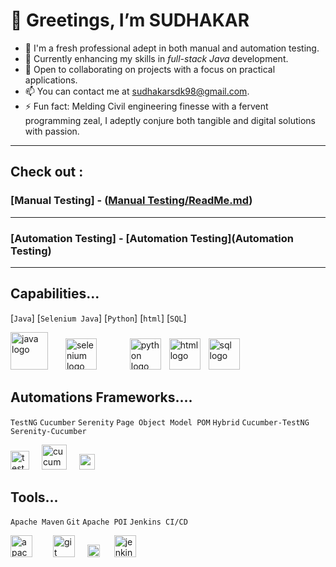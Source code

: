 # 👋 Greetings, I’m SUDHAKAR
- 👀 I'm a fresh professional adept in both manual and automation testing.
- 🌱 Currently enhancing my skills in *full-stack Java* development.
- 💞️ Open to collaborating on projects with a focus on practical applications.
- 📫 You can contact me at sudhakarsdk98@gmail.com.
- ⚡ Fun fact: Melding Civil engineering finesse with a fervent programming zeal, I adeptly conjure both tangible and digital solutions with passion.
---
## Check out :
### [Manual Testing] - ([Manual Testing/ReadMe.md](https://github.com/sudhakarsdk98/SDET/blob/ba67228f6251c0992de29651fa9246c637588b20/Manual%20Testing/ReadMe.md))
---
### [Automation Testing] - [Automation Testing](Automation Testing)

---
## Capabilities...

[`Java`] [`Selenium Java`] [`Python`] [`html`] [`SQL`]

<div align="left">
  <img src="https://github.com/sudhakarsdk98/sudhakarsdk98/assets/161011127/01891f89-d450-44ec-a585-2317b4695ab2" height="60" alt="java logo" />
  <img width="20" />
  <img src="https://github.com/sudhakarsdk98/sudhakarsdk98/assets/161011127/cc9fdfa0-88e7-479e-867c-6ca199256ce2" height="50" alt="selenium logo"  />
  <img width="45" />
  <img src="https://github.com/sudhakarsdk98/sudhakarsdk98/assets/161011127/1c0d19b2-def5-4b10-a5bb-a0655fcada4a" height="50" alt="python logo"  />
  <img width="5" />
  <img src="https://github.com/sudhakarsdk98/sudhakarsdk98/assets/161011127/81e3998c-4c81-4c76-88ee-cd51bbc38105" height="50" alt="html logo"  />
  <img width="5" />
  <img src="https://github.com/sudhakarsdk98/sudhakarsdk98/assets/161011127/7509e67b-1762-48f4-8522-e56f7c668692" height="50" alt="sql logo"  />
  <img width="20" />  
</div>





## Automations Frameworks....
`TestNG`  `Cucumber`  `Serenity`  `Page Object Model POM`  `Hybrid`   `Cucumber-TestNG`   `Serenity-Cucumber`
<div align="left">
   <img src="https://github.com/sudhakarsdk98/sudhakarsdk98/assets/161011127/1014410f-b9be-49fa-bedb-592982624435" height="30" alt="testng logo"   />
   <img width="12"  />
  <img src="https://github.com/sudhakarsdk98/sudhakarsdk98/assets/161011127/f6507af3-1107-4a67-bbd7-00d6a6e37e02" height="40" alt="cucumber logo"  />
   <img width="12" />
  <img src="https://github.com/sudhakarsdk98/sudhakarsdk98/assets/161011127/c297a34b-8175-4742-bb89-d533a2c241dc" height="25" alt="serenity logo"  />
   <img width="12" />
 
</div>

## Tools...

`Apache Maven` `Git` `Apache POI` `Jenkins CI/CD`
<div align="left" >
 <img src="https://github.com/sudhakarsdk98/sudhakarsdk98/assets/161011127/5d965315-66a8-4b53-883b-8d58581a993a" height="35" alt="apache maven logo"  />
  <img width="25" />
   <img src="https://github.com/sudhakarsdk98/sudhakarsdk98/assets/161011127/f51a9b9d-9642-42c8-91cd-49e3ea5c4962" height="35" alt="git logo"  />
  <img width="12" />  
  <img src="https://github.com/sudhakarsdk98/sudhakarsdk98/assets/161011127/84f7e9f7-7730-41bc-be75-be39a411bfdb" height="20" alt="apache POI logo"  />
  <img width="15" />
   <img src="https://github.com/sudhakarsdk98/sudhakarsdk98/assets/161011127/48b703cd-5187-47ea-a575-d696214b7a16" height="35" alt="jenkins logo"  />
  <img width="12" />  
</div>

